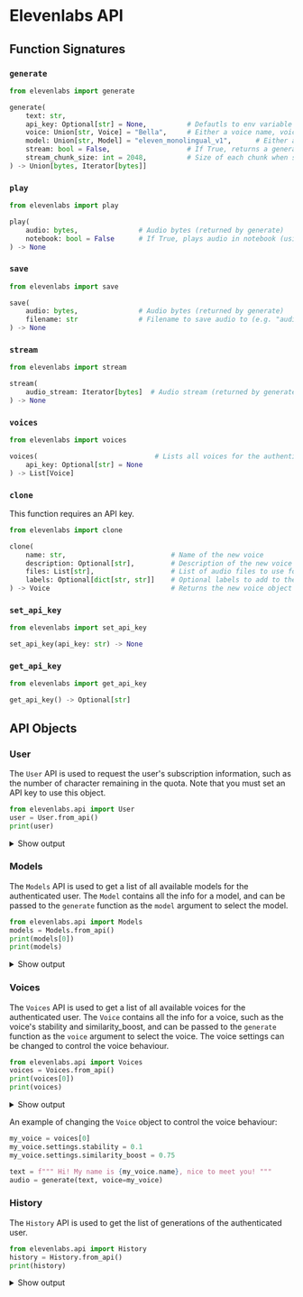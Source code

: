# Elevenlabs API

## Function Signatures

### `generate`

```py
from elevenlabs import generate

generate(
    text: str,
    api_key: Optional[str] = None,          # Defautls to env variable ELEVEN_API_KEY, or None if not set but quota will be limited
    voice: Union[str, Voice] = "Bella",     # Either a voice name, voice_id, or Voice object (use voice object to control stability and similarity_boost)
    model: Union[str, Model] = "eleven_monolingual_v1",      # Either a model name or Model object
    stream: bool = False,                   # If True, returns a generator streaming bytes
    stream_chunk_size: int = 2048,          # Size of each chunk when stream=True
) -> Union[bytes, Iterator[bytes]]
```

### `play`

```py
from elevenlabs import play

play(
    audio: bytes,               # Audio bytes (returned by generate)
    notebook: bool = False      # If True, plays audio in notebook (using IPython.display.Audio) else uses ffmpeg
) -> None
```

### `save`

```py
from elevenlabs import save

save(
    audio: bytes,               # Audio bytes (returned by generate)
    filename: str               # Filename to save audio to (e.g. "audio.wav")
) -> None
```

### `stream`

```py
from elevenlabs import stream

stream(
    audio_stream: Iterator[bytes]  # Audio stream (returned by generate with stream=True)
) -> None
```

### `voices`

```py
from elevenlabs import voices

voices(                             # Lists all voices for the authenticated user, or the default voices if no API key is set
    api_key: Optional[str] = None
) -> List[Voice]
```

### `clone`

This function requires an API key.

```py
from elevenlabs import clone

clone(
    name: str,                          # Name of the new voice
    description: Optional[str],         # Description of the new voice
    files: List[str],                   # List of audio files to use for cloning
    labels: Optional[dict[str, str]]    # Optional labels to add to the new voice
) -> Voice                              # Returns the new voice object
```

### `set_api_key`

```py
from elevenlabs import set_api_key

set_api_key(api_key: str) -> None
```

### `get_api_key`

```py
from elevenlabs import get_api_key

get_api_key() -> Optional[str]
```



## API Objects

### User
The `User` API is used to request the user's subscription information, such as the number of character remaining in the quota. Note that you must set an API key to use this object.

```py
from elevenlabs.api import User
user = User.from_api()
print(user)
```
<details> <summary> Show output </summary>

```py
User(
    subscription=Subscription(
        character_count=5185,
        character_limit=10000,
        available_models=[Models(model_id='prod', display_name='Prod')],
        status='free'
    )
)
```

</details>

### Models

The `Models` API is used to get a list of all available models for the authenticated user. The `Model` contains all the info for a model, and can be passed to the `generate` function as the `model` argument to select the model.

```py
from elevenlabs.api import Models
models = Models.from_api()
print(models[0])
print(models)
```

<details> <summary> Show output </summary>

```py
Model(
    model_id='eleven_monolingual_v1',
    name='Eleven Monolingual v1',
    token_cost_factor=1.0,
    description='Use our standard English language model to generate speech in a variety of voices, styles and moods.'
)
```

```py
Models(
    models=[
        Model(
            model_id='eleven_monolingual_v1',
            name='Eleven Monolingual v1',
            token_cost_factor=1.0,
            description='Use our standard English language model to generate speech in a variety of voices, styles and moods.'
        ),
        Model(
            model_id='eleven_multilingual_v1',
            name='Eleven Multilingual v1',
            token_cost_factor=1.0,
            description='Generate lifelike speech in multiple languages and create content that resonates with a broader audience. '
        )
    ]
)
```

</details>

### Voices

The `Voices` API is used to get a list of all available voices for the authenticated user. The `Voice` contains all the info for a voice, such as the voice's stability and similarity_boost, and can be passed to the `generate` function as the `voice` argument to select the voice. The voice settings can be changed to control the voice behaviour.

```py
from elevenlabs.api import Voices
voices = Voices.from_api()
print(voices[0])
print(voices)
```

<details> <summary> Show output </summary>

```py
Voice(
    voice_id='21m00Tcm4TlvDq8ikWAM',
    name='Rachel',
    category='premade',
    settings=VoiceSettings(stability=0.75, similarity_boost=0.75)
)
```

```py
Voices(
    voices=[
        Voice(
            voice_id='21m00Tcm4TlvDq8ikWAM',
            name='Rachel',
            category='premade',
            settings=VoiceSettings(stability=0.75, similarity_boost=0.75)
        ),
        Voice(
            voice_id='AZnzlk1XvdvUeBnXmlld',
            name='Domi',
            category='premade',
            settings=VoiceSettings(stability=0.1, similarity_boost=0.75)
        ),
        Voice(
            voice_id='EXAVITQu4vr4xnSDxMaL',
            name='Bella',
            category='premade',
            settings=VoiceSettings(stability=0.245, similarity_boost=0.75)
        ),
        Voice(
            voice_id='ErXwobaYiN019PkySvjV',
            name='Antoni',
            category='premade',
            settings=VoiceSettings(stability=0.195, similarity_boost=0.75)
        ),
        Voice(
            voice_id='MF3mGyEYCl7XYWbV9V6O',
            name='Elli',
            category='premade',
            settings=VoiceSettings(stability=0.755, similarity_boost=0.75)
        ),
        Voice(
            voice_id='TxGEqnHWrfWFTfGW9XjX',
            name='Josh',
            category='premade',
            settings=VoiceSettings(stability=0.15, similarity_boost=0.51)
        ),
        Voice(
            voice_id='VR6AewLTigWG4xSOukaG',
            name='Arnold',
            category='premade',
            settings=VoiceSettings(stability=0.15, similarity_boost=0.75)
        ),
        Voice(
            voice_id='pNInz6obpgDQGcFmaJgB',
            name='Adam',
            category='premade',
            settings=VoiceSettings(stability=0.2, similarity_boost=0.75)
        ),
        Voice(
            voice_id='yoZ06aMxZJJ28mfd3POQ',
            name='Sam',
            category='premade',
            settings=VoiceSettings(stability=0.25, similarity_boost=0.75)
        )
    ]
)
```

</details>

An example of changing the `Voice` object to control the voice behaviour:

```py
my_voice = voices[0]
my_voice.settings.stability = 0.1
my_voice.settings.similarity_boost = 0.75

text = f""" Hi! My name is {my_voice.name}, nice to meet you! """
audio = generate(text, voice=my_voice)
```

### History

The `History` API is used to get the list of generations of the authenticated user.

```py
from elevenlabs.api import History
history = History.from_api()
print(history)
```

<details> <summary> Show output </summary>

```py
History(
    history=[
        HistoryItem(
            history_item_id='coDAIxWBxUhQuIaMIicv',
            request_id='d680d4160837cb610a64e1a28d72e37b',
            voice_id='EXAVITQu4vr4xnSDxMaL',
            text=' This is a... streaming voice!! ',
            date=datetime.datetime(2023, 4, 18, 14, 24, 5),
            date_unix=1681827845,
            character_count_change_from=5153,
            character_count_change_to=5185,
            character_count_change=32,
            content_type='audio/mpeg',
            settings=VoiceSettings(stability=0.245, similarity_boost=0.75),
            feedback=None
        ),
        HistoryItem(
            history_item_id='lXryIJPkG4KmR4lZFAPF',
            request_id='31e1ead811826efb38e4c867d383da77',
            voice_id='EXAVITQu4vr4xnSDxMaL',
            text=" Hi! I'm the world's most advanced text-to-speech system, made by elevenlabs. ",
            date=datetime.datetime(2023, 4, 18, 14, 21, 32),
            date_unix=1681827692,
            character_count_change_from=5075,
            character_count_change_to=5153,
            character_count_change=78,
            content_type='audio/mpeg',
            settings=VoiceSettings(stability=0.245, similarity_boost=0.75),
            feedback=None
        ),
        ...
    ]
)
```

</details>
